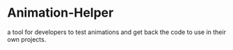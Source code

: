 # Animation-Helper
a tool for developers to test animations and get back the code to use in their own projects.
